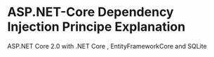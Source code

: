 # ASP.NET-Core Dependency Injection Principe Explanation
ASP.NET Core 2.0 with .NET Core , EntityFrameworkCore and  SQLite 
